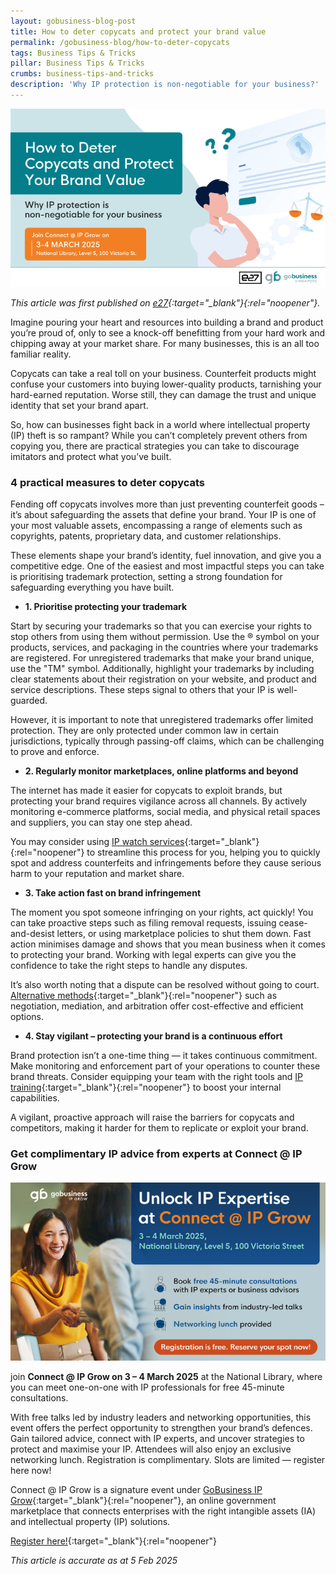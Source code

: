 ```yaml
---
layout: gobusiness-blog-post
title: How to deter copycats and protect your brand value
permalink: /gobusiness-blog/how-to-deter-copycats
tags: Business Tips & Tricks
pillar: Business Tips & Tricks
crumbs: business-tips-and-tricks
description: 'Why IP protection is non-negotiable for your business?' 
---
```


![How to deter copycats and protect your brand value](/images/blog/Opt-1.png)
<!-- <figcaption>These are three quick and easy tips to help you alleviate potential cost increases and stay competitive amid the GST rate hike (Source: Canva)</figcaption> -->

<em>This article was first published on [e27](https://e27.co/ipos-deter-copycats-protect-brand-value-20250204/){:target="_blank"}{:rel="noopener"}.</em>

Imagine pouring your heart and resources into building a brand and product you’re proud of, only to see a knock-off benefitting from your hard work and chipping away at your market share. For many businesses, this is an all too familiar reality. 

Copycats can take a real toll on your business. Counterfeit products might confuse your customers into buying lower-quality products, tarnishing your hard-earned reputation. Worse still, they can damage the trust and unique identity that set your brand apart.

So, how can businesses fight back in a world where intellectual property (IP) theft is so rampant? While you can’t completely prevent others from copying you, there are practical strategies you can take to discourage imitators and protect what you’ve built. 

### 4 practical measures to deter copycats

Fending off copycats involves more than just preventing counterfeit goods – it’s about safeguarding the assets that define your brand. Your IP is one of your most valuable assets, encompassing a range of elements such as copyrights, patents, proprietary data, and customer relationships. 

These elements shape your brand’s identity, fuel innovation, and give you a competitive edge. One of the easiest and most impactful steps you can take is prioritising trademark protection, setting a strong foundation for safeguarding everything you have built.

- <b>1. Prioritise protecting your trademark</b>

Start by securing your trademarks so that you can exercise your rights to stop others from using them without permission. Use the ® symbol on your products, services, and packaging in the countries where your trademarks are registered. For unregistered trademarks that make your brand unique, use the "TM" symbol. Additionally, highlight your trademarks by including clear statements about their registration on your website, and product and service descriptions. These steps signal to others that your IP is well-guarded.

However, it is important to note that unregistered trademarks offer limited protection. They are only protected under common law in certain jurisdictions, typically through passing-off claims, which can be challenging to prove and enforce. 

- <b>2. Regularly monitor marketplaces, online platforms and beyond</b>

The internet has made it easier for copycats to exploit brands, but protecting your brand requires vigilance across all channels. By actively monitoring e-commerce platforms, social media, and physical retail spaces and suppliers, you can stay one step ahead. 

You may consider using [IP watch services](intellectual-property/ip-grow/ip-search-and-registration/ip-watch/){:target="_blank"}{:rel="noopener"} to streamline this process for you, helping you to  quickly spot and address counterfeits and infringements before they cause serious harm to your reputation and market share.

- <b>3. Take action fast on brand infringement </b>

The moment you spot someone infringing on your rights, act quickly! You can take proactive steps such as filing removal requests, issuing cease-and-desist letters, or using marketplace policies to shut them down. Fast action minimises damage and shows that you mean business when it comes to protecting your brand. Working with legal experts can give you the confidence to take the right steps to handle any disputes. 

It’s also worth noting that a dispute can be resolved without going to court. [Alternative methods](intellectual-property/ip-grow/others/dispute-resolution/){:target="_blank"}{:rel="noopener"} such as negotiation, mediation, and arbitration offer cost-effective and efficient options.

- <b>4. Stay vigilant – protecting your brand is a continuous effort</b>

Brand protection isn’t a one-time thing — it takes continuous commitment. Make monitoring and enforcement part of your operations to counter these brand threats. Consider equipping your team with the right tools and [IP training](intellectual-property/ip-grow/others/ip-training/){:target="_blank"}{:rel="noopener"} to boost your internal capabilities. 

A vigilant, proactive approach will raise the barriers for copycats and competitors, making it harder for them to replicate or exploit your brand. 

### Get complimentary IP advice from experts at Connect @ IP Grow
![Get complimentary IP advice from experts at Connect @ IP Grow](/images/blog/WP-Images-690x390-2.png)

join <b>Connect @ IP Grow on 3 – 4 March 2025</b> at the National Library, where you can meet one-on-one with IP professionals for free 45-minute consultations. 

With free talks led by industry leaders and networking opportunities, this event offers the perfect opportunity to strengthen your brand’s defences. Gain tailored advice, connect with IP experts, and uncover strategies to protect and maximise your IP. Attendees will also enjoy an exclusive networking lunch. Registration is complimentary. Slots are limited — register here now!

Connect @ IP Grow is a signature event under [GoBusiness IP Grow](intellectual-property/ip-grow/){:target="_blank"}{:rel="noopener"}, an online government marketplace that connects enterprises with the right intangible assets (IA) and intellectual property (IP) solutions.

[Register here!](https://e27co.e27.co/ipgrowregistration){:target="_blank"}{:rel="noopener"}

<em>This article is accurate as at 5 Feb 2025</em>

